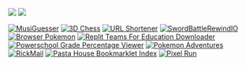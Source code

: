 <img src="https://komarev.com/ghpvc/?username=py660">
<img src="https://github-readme-stats.vercel.app/api/top-langs?username=py660&count_private=true&theme=dark&layout=compact">

[![MusiGuesser](https://github-readme-stats.vercel.app/api/pin/?username=py660&repo=MusiGuesser)](https://github.com/py660/MusiGuesser)
[![3D Chess](https://github-readme-stats.vercel.app/api/pin/?username=py660&repo=3DChess)](https://github.com/py660/3DChess)
[![URL Shortener](https://github-readme-stats.vercel.app/api/pin/?username=py660&repo=URL-Shortener)](https://github.com/py660/URL-Shortener)
[![SwordBattleRewindIO](https://github-readme-stats.vercel.app/api/pin/?username=py660&repo=SwordBattleRewindIO)](https://github.com/py660/SwordBattleRewindIO)
[![Browser Pokemon](https://github-readme-stats.vercel.app/api/pin/?username=py660&repo=browser-pokemon)](https://github.com/py660/browser-pokemon)
[![Replit Teams For Education Downloader](https://github-readme-stats.vercel.app/api/pin/?username=py660&repo=Replit-Teams-For-EDU-Downloader&update=1)](https://github.com/py660/Replit-Teams-For-EDU-Downloader)
[![Powerschool Grade Percentage Viewer](https://github-readme-stats.vercel.app/api/pin/?username=py660&repo=PSPercentViewer&update=1)](https://github.com/py660/PSPercentViewer)
[![Pokemon Adventures](https://github-readme-stats.vercel.app/api/pin/?username=py660&repo=PokemonAdventures)](https://github.com/py660/PokemonAdventures)
[![RickMail](https://github-readme-stats.vercel.app/api/pin/?username=py660&repo=RickMail)](https://github.com/py660/RickMail)
[![Pasta House Bookmarklet Index](https://github-readme-stats.vercel.app/api/pin/?username=py660&repo=Pasta-House)](https://github.com/py660/Pasta-House)
[![Pixel Run](https://github-readme-stats.vercel.app/api/pin/?username=py660&repo=pixel.run)](https://github.com/py660/pixel.run)
